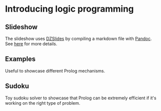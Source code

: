 Introducing logic programming
=============================

Slideshow
---------

The slideshow uses [DZSlides][1] by compiling a markdown file with
[Pandoc][2]. See [here][3] for more details.

Examples
--------

Useful to showcase different Prolog mechanisms.

Sudoku
------

Toy sudoku solver to showcase that Prolog can be extremely efficient
if it's working on the right type of problem.

[1]: http://paulrouget.com/dzslides/
     "DZSlides"
[2]: http://johnmacfarlane.net/pandoc/demo/example9/producing-slide-shows-with-pandoc.html
     "Producing slide shows with Pandoc"
[3]: http://crydee.eu/posts/2013-09-01-an-efficient-setup-to-produce-presentations.html
     "An efficient setup to produce presentations"